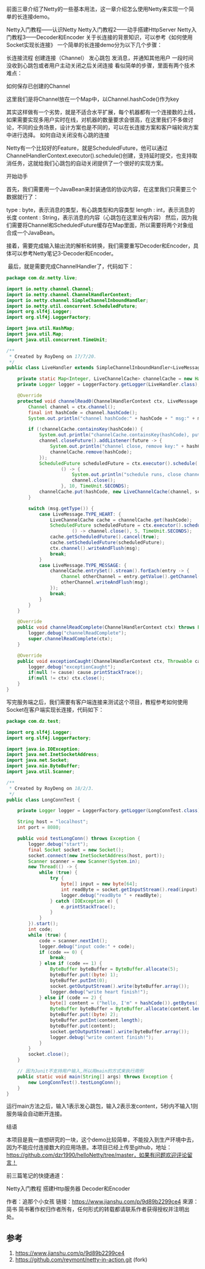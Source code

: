 

前面三章介绍了Netty的一些基本用法，这一章介绍怎么使用Netty来实现一个简单的长连接demo。

Netty入门教程——认识Netty
Netty入门教程2——动手搭建HttpServer
Netty入门教程3——Decoder和Encoder
关于长连接的背景知识，可以参考《如何使用Socket实现长连接》
​ 一个简单的长连接demo分为以下几个步骤：

长连接流程
创建连接（Channel）
发心跳包
发消息，并通知其他用户
一段时间没收到心跳包或者用户主动关闭之后关闭连接
​ 看似简单的步骤，里面有两个技术难点：

如何保存已创建的Channel

这里我们是将Channel放在一个Map中，以Channel.hashCode()作为key

其实这样做有一个劣势，就是不适合水平扩展，每个机器都有一个连接数的上线，如果需要实现多用户实时在线，对机器的数量要求会很高，在这里我们不多做讨论，不同的业务场景，设计方案也是不同的，可以在长连接方案和客户端轮询方案中进行选择。
如何自动关闭没有心跳的连接

Netty有一个比较好的Feature，就是ScheduledFuture，他可以通过ChannelHandlerContext.executor().schedule()创建，支持延时提交，也支持取消任务，这就给我们心跳包的自动关闭提供了一个很好的实现方案。

开始动手

​ 首先，我们需要用一个JavaBean来封装通信的协议内容，在这里我们只需要三个数据就行了：

type : byte，表示消息的类型，有心跳类型和内容类型
length : int，表示消息的长度
content : String，表示消息的内容（心跳包在这里没有内容）
​ 然后，因为我们需要将Channel和ScheduledFuture缓存在Map里面，所以需要将两个对象组合成一个JavaBean。

​ 接着，需要完成输入输出流的解析和转换，我们需要重写Decoder和Encoder，具体可以参考Netty笔记3-Decoder和Encoder。

​ 最后，就是需要完成ChannelHandler了，代码如下：
```java
package com.dz.netty.live;

import io.netty.channel.Channel;
import io.netty.channel.ChannelHandlerContext;
import io.netty.channel.SimpleChannelInboundHandler;
import io.netty.util.concurrent.ScheduledFuture;
import org.slf4j.Logger;
import org.slf4j.LoggerFactory;

import java.util.HashMap;
import java.util.Map;
import java.util.concurrent.TimeUnit;

/**
 * Created by RoyDeng on 17/7/20.
 */
public class LiveHandler extends SimpleChannelInboundHandler<LiveMessage> { // 1

    private static Map<Integer, LiveChannelCache> channelCache = new HashMap<>();
    private Logger logger = LoggerFactory.getLogger(LiveHandler.class);

    @Override
    protected void channelRead0(ChannelHandlerContext ctx, LiveMessage msg) throws Exception {
        Channel channel = ctx.channel();
        final int hashCode = channel.hashCode();
        System.out.println("channel hashCode:" + hashCode + " msg:" + msg + " cache:" + channelCache.size());

        if (!channelCache.containsKey(hashCode)) {
            System.out.println("channelCache.containsKey(hashCode), put key:" + hashCode);
            channel.closeFuture().addListener(future -> {
                System.out.println("channel close, remove key:" + hashCode);
                channelCache.remove(hashCode);
            });
            ScheduledFuture scheduledFuture = ctx.executor().schedule(
                    () -> {
                        System.out.println("schedule runs, close channel:" + hashCode);
                        channel.close();
                    }, 10, TimeUnit.SECONDS);
            channelCache.put(hashCode, new LiveChannelCache(channel, scheduledFuture));
        }

        switch (msg.getType()) {
            case LiveMessage.TYPE_HEART: {
                LiveChannelCache cache = channelCache.get(hashCode);
                ScheduledFuture scheduledFuture = ctx.executor().schedule(
                        () -> channel.close(), 5, TimeUnit.SECONDS);
                cache.getScheduledFuture().cancel(true);
                cache.setScheduledFuture(scheduledFuture);
                ctx.channel().writeAndFlush(msg);
                break;
            }
            case LiveMessage.TYPE_MESSAGE: {
                channelCache.entrySet().stream().forEach(entry -> {
                    Channel otherChannel = entry.getValue().getChannel();
                    otherChannel.writeAndFlush(msg);
                });
                break;
            }
        }
    }

    @Override
    public void channelReadComplete(ChannelHandlerContext ctx) throws Exception {
        logger.debug("channelReadComplete");
        super.channelReadComplete(ctx);
    }

    @Override
    public void exceptionCaught(ChannelHandlerContext ctx, Throwable cause) throws Exception {
        logger.debug("exceptionCaught");
        if(null != cause) cause.printStackTrace();
        if(null != ctx) ctx.close();
    }
}
```
​ 写完服务端之后，我们需要有客户端连接来测试这个项目，教程参考如何使用Socket在客户端实现长连接，代码如下：
```java
package com.dz.test;

import org.slf4j.Logger;
import org.slf4j.LoggerFactory;

import java.io.IOException;
import java.net.InetSocketAddress;
import java.net.Socket;
import java.nio.ByteBuffer;
import java.util.Scanner;

/**
 * Created by RoyDeng on 18/2/3.
 */
public class LongConnTest {

    private Logger logger = LoggerFactory.getLogger(LongConnTest.class);

    String host = "localhost";
    int port = 8080;

    public void testLongConn() throws Exception {
        logger.debug("start");
        final Socket socket = new Socket();
        socket.connect(new InetSocketAddress(host, port));
        Scanner scanner = new Scanner(System.in);
        new Thread(() -> {
            while (true) {
                try {
                    byte[] input = new byte[64];
                    int readByte = socket.getInputStream().read(input);
                    logger.debug("readByte " + readByte);
                } catch (IOException e) {
                    e.printStackTrace();
                }
            }
        }).start();
        int code;
        while (true) {
            code = scanner.nextInt();
            logger.debug("input code:" + code);
            if (code == 0) {
                break;
            } else if (code == 1) {
                ByteBuffer byteBuffer = ByteBuffer.allocate(5);
                byteBuffer.put((byte) 1);
                byteBuffer.putInt(0);
                socket.getOutputStream().write(byteBuffer.array());
                logger.debug("write heart finish!");
            } else if (code == 2) {
                byte[] content = ("hello, I'm" + hashCode()).getBytes();
                ByteBuffer byteBuffer = ByteBuffer.allocate(content.length + 5);
                byteBuffer.put((byte) 2);
                byteBuffer.putInt(content.length);
                byteBuffer.put(content);
                socket.getOutputStream().write(byteBuffer.array());
                logger.debug("write content finish!");
            }
        }
        socket.close();
    }

    // 因为Junit不支持用户输入,所以用main的方式来执行用例
    public static void main(String[] args) throws Exception {
        new LongConnTest().testLongConn();
    }
}
```
运行main方法之后，输入1表示发心跳包，输入2表示发content，5秒内不输入1则服务端会自动断开连接。

结语

​ 本项目是我一直想研究的一块，这个demo比较简单，不能投入到生产环境中去，因为不能应付连接数大的应用场景。本项目已经上传至github，地址：https://github.com/dzr1990/helloNetty/tree/master，如果有问题欢迎评论留言！

前三篇笔记的快捷通道：

Netty入门教程
搭建Http服务器
Decoder和Encoder

作者：追那个小女孩
链接：https://www.jianshu.com/p/9d89b2299ce4
來源：简书
简书著作权归作者所有，任何形式的转载都请联系作者获得授权并注明出处。

## 参考

1.  https://www.jianshu.com/p/9d89b2299ce4
2.  https://github.com/reymont/netty-in-action.git (fork)